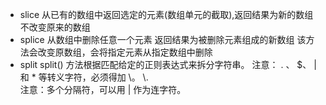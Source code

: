 - slice
    从已有的数组中返回选定的元素(数组单元的截取),返回结果为新的数组
    不改变原来的数组
- splice
    从数组中删除任意一个元素
    返回结果为被删除元素组成的新数组
    该方法会改变原数组，会将指定元素从指定数组中删除
- split
    split() 方法根据匹配给定的正则表达式来拆分字符串。
    注意： . 、 $、 | 和 * 等转义字符，必须得加 \\。  \\.  
    注意：多个分隔符，可以用 | 作为连字符。